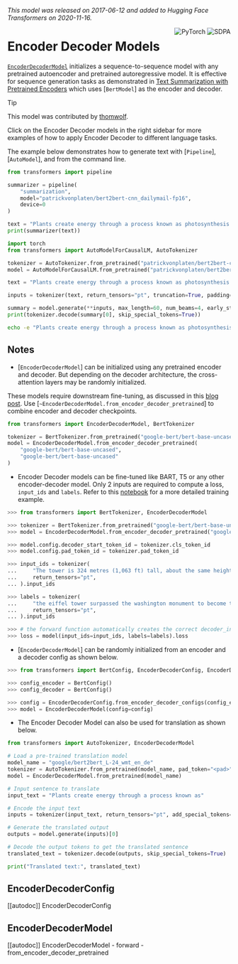 <!--Copyright 2020 The HuggingFace Team. All rights reserved.

Licensed under the Apache License, Version 2.0 (the "License"); you may not use this file except in compliance with
the License. You may obtain a copy of the License at

http://www.apache.org/licenses/LICENSE-2.0

Unless required by applicable law or agreed to in writing, software distributed under the License is distributed on
an "AS IS" BASIS, WITHOUT WARRANTIES OR CONDITIONS OF ANY KIND, either express or implied. See the License for the
specific language governing permissions and limitations under the License.

⚠️ Note that this file is in Markdown but contain specific syntax for our doc-builder (similar to MDX) that may not be
rendered properly in your Markdown viewer.

-->
*This model was released on 2017-06-12 and added to Hugging Face Transformers on 2020-11-16.*

<div style="float: right;">
    <div class="flex flex-wrap space-x-1">
        <img alt="PyTorch" src="https://img.shields.io/badge/PyTorch-DE3412?style=flat&logo=pytorch&logoColor=white">
        <img alt="SDPA" src="https://img.shields.io/badge/SDPA-DE3412?style=flat&logo=pytorch&logoColor=white">
    </div>
</div>

# Encoder Decoder Models

[`EncoderDecoderModel`](https://huggingface.co/papers/1706.03762) initializes a sequence-to-sequence model with any pretrained autoencoder and pretrained autoregressive model. It is effective for sequence generation tasks as demonstrated in [Text Summarization with Pretrained Encoders](https://huggingface.co/papers/1908.08345) which uses [`BertModel`] as the encoder and decoder.

> [!TIP]
> This model was contributed by [thomwolf](https://huggingface.co/thomwolf).
>
> Click on the Encoder Decoder models in the right sidebar for more examples of how to apply Encoder Decoder to different language tasks.

The example below demonstrates how to generate text with [`Pipeline`], [`AutoModel`], and from the command line.

<hfoptions id="usage">
<hfoption id="Pipeline">

```python
from transformers import pipeline

summarizer = pipeline(
    "summarization",
    model="patrickvonplaten/bert2bert-cnn_dailymail-fp16",
    device=0
)

text = "Plants create energy through a process known as photosynthesis. This involves capturing sunlight and converting carbon dioxide and water into glucose and oxygen."
print(summarizer(text))
```

</hfoption>
<hfoption id="AutoModel">

```python
import torch
from transformers import AutoModelForCausalLM, AutoTokenizer

tokenizer = AutoTokenizer.from_pretrained("patrickvonplaten/bert2bert-cnn_dailymail-fp16")
model = AutoModelForCausalLM.from_pretrained("patrickvonplaten/bert2bert-cnn_dailymail-fp16", dtype=torch.bfloat16, device_map="auto",attn_implementation="sdpa")

text = "Plants create energy through a process known as photosynthesis. This involves capturing sunlight and converting carbon dioxide and water into glucose and oxygen."

inputs = tokenizer(text, return_tensors="pt", truncation=True, padding=True).to(model.device)

summary = model.generate(**inputs, max_length=60, num_beams=4, early_stopping=True)
print(tokenizer.decode(summary[0], skip_special_tokens=True))
```

</hfoption>
<hfoption id="transformers CLI">

```bash
echo -e "Plants create energy through a process known as photosynthesis. This involves capturing sunlight and converting carbon dioxide and water into glucose and oxygen." | transformers run summarization --model "patrickvonplaten/bert2bert-cnn_dailymail-fp16" --device 0
```

</hfoption>
</hfoptions>

## Notes

- [`EncoderDecoderModel`] can be initialized using any pretrained encoder and decoder. But depending on the decoder architecture, the cross-attention layers may be randomly initialized.

These models require downstream fine-tuning, as discussed in this [blog post](https://huggingface.co/blog/warm-starting-encoder-decoder). Use [`~EncoderDecoderModel.from_encoder_decoder_pretrained`] to combine encoder and decoder checkpoints.

```python
from transformers import EncoderDecoderModel, BertTokenizer

tokenizer = BertTokenizer.from_pretrained("google-bert/bert-base-uncased")
model = EncoderDecoderModel.from_encoder_decoder_pretrained(
    "google-bert/bert-base-uncased",
    "google-bert/bert-base-uncased"
)
```

- Encoder Decoder models can be fine-tuned like BART, T5 or any other encoder-decoder model. Only 2 inputs are required to compute a loss, `input_ids` and `labels`. Refer to this [notebook](https://colab.research.google.com/drive/1WIk2bxglElfZewOHboPFNj8H44_VAyKE?usp=sharing#scrollTo=ZwQIEhKOrJpl) for a more detailed training example.

```python
>>> from transformers import BertTokenizer, EncoderDecoderModel

>>> tokenizer = BertTokenizer.from_pretrained("google-bert/bert-base-uncased")
>>> model = EncoderDecoderModel.from_encoder_decoder_pretrained("google-bert/bert-base-uncased", "google-bert/bert-base-uncased")

>>> model.config.decoder_start_token_id = tokenizer.cls_token_id
>>> model.config.pad_token_id = tokenizer.pad_token_id

>>> input_ids = tokenizer(
...     "The tower is 324 metres (1,063 ft) tall, about the same height as an 81-storey building, and the tallest structure in Paris. Its base is square, measuring 125 metres (410 ft) on each side.During its construction, the Eiffel Tower surpassed the Washington Monument to become the tallest man-made structure in the world, a title it held for 41 years until the Chrysler Building in New York City was  finished in 1930. It was the first structure to reach a height of 300 metres. Due to the addition of a broadcasting aerial at the top of the tower in 1957, it is now taller than the Chrysler Building by 5.2 metres (17 ft).Excluding transmitters, the Eiffel Tower is the second tallest free-standing structure in France after the Millau Viaduct.",
...     return_tensors="pt",
... ).input_ids

>>> labels = tokenizer(
...     "the eiffel tower surpassed the washington monument to become the tallest structure in the world. it was the first structure to reach a height of 300 metres in paris in 1930. it is now taller than the chrysler building by 5. 2 metres ( 17 ft ) and is the second tallest free - standing structure in paris.",
...     return_tensors="pt",
... ).input_ids

>>> # the forward function automatically creates the correct decoder_input_ids
>>> loss = model(input_ids=input_ids, labels=labels).loss
```

- [`EncoderDecoderModel`] can be randomly initialized from an encoder and a decoder config as shown below.

```python
>>> from transformers import BertConfig, EncoderDecoderConfig, EncoderDecoderModel

>>> config_encoder = BertConfig()
>>> config_decoder = BertConfig()

>>> config = EncoderDecoderConfig.from_encoder_decoder_configs(config_encoder, config_decoder)
>>> model = EncoderDecoderModel(config=config)
```

- The Encoder Decoder Model can also be used for translation as shown below.

```python
from transformers import AutoTokenizer, EncoderDecoderModel

# Load a pre-trained translation model
model_name = "google/bert2bert_L-24_wmt_en_de"
tokenizer = AutoTokenizer.from_pretrained(model_name, pad_token="<pad>", eos_token="</s>", bos_token="<s>")
model = EncoderDecoderModel.from_pretrained(model_name)

# Input sentence to translate
input_text = "Plants create energy through a process known as"

# Encode the input text
inputs = tokenizer(input_text, return_tensors="pt", add_special_tokens=False).input_ids

# Generate the translated output
outputs = model.generate(inputs)[0]

# Decode the output tokens to get the translated sentence
translated_text = tokenizer.decode(outputs, skip_special_tokens=True)

print("Translated text:", translated_text)
```

## EncoderDecoderConfig

[[autodoc]] EncoderDecoderConfig

## EncoderDecoderModel

[[autodoc]] EncoderDecoderModel
    - forward
    - from_encoder_decoder_pretrained
